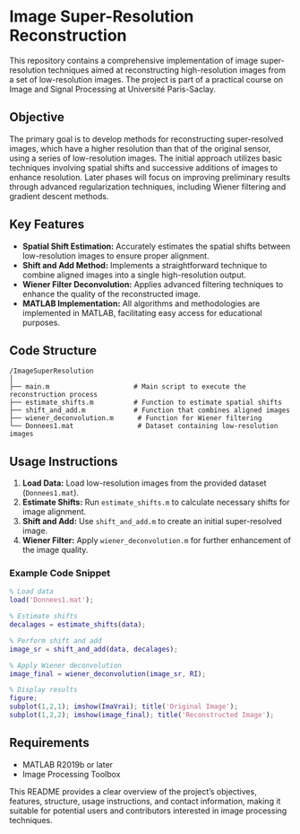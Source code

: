 # Image Super-Resolution Reconstruction

This repository contains a comprehensive implementation of image super-resolution techniques aimed at reconstructing high-resolution images from a set of low-resolution images. The project is part of a practical course on Image and Signal Processing at Université Paris-Saclay.

## Objective

The primary goal is to develop methods for reconstructing super-resolved images, which have a higher resolution than that of the original sensor, using a series of low-resolution images. The initial approach utilizes basic techniques involving spatial shifts and successive additions of images to enhance resolution. Later phases will focus on improving preliminary results through advanced regularization techniques, including Wiener filtering and gradient descent methods.

## Key Features

- **Spatial Shift Estimation:** Accurately estimates the spatial shifts between low-resolution images to ensure proper alignment.
- **Shift and Add Method:** Implements a straightforward technique to combine aligned images into a single high-resolution output.
- **Wiener Filter Deconvolution:** Applies advanced filtering techniques to enhance the quality of the reconstructed image.
- **MATLAB Implementation:** All algorithms and methodologies are implemented in MATLAB, facilitating easy access for educational purposes.

## Code Structure

```
/ImageSuperResolution
│
├── main.m                     # Main script to execute the reconstruction process
├── estimate_shifts.m          # Function to estimate spatial shifts
├── shift_and_add.m            # Function that combines aligned images
├── wiener_deconvolution.m      # Function for Wiener filtering
└── Donnees1.mat                # Dataset containing low-resolution images
```

## Usage Instructions

1. **Load Data:** Load low-resolution images from the provided dataset (`Donnees1.mat`).
2. **Estimate Shifts:** Run `estimate_shifts.m` to calculate necessary shifts for image alignment.
3. **Shift and Add:** Use `shift_and_add.m` to create an initial super-resolved image.
4. **Wiener Filter:** Apply `wiener_deconvolution.m` for further enhancement of the image quality.

### Example Code Snippet

```matlab
% Load data
load('Donnees1.mat');

% Estimate shifts
decalages = estimate_shifts(data);

% Perform shift and add
image_sr = shift_and_add(data, decalages);

% Apply Wiener deconvolution
image_final = wiener_deconvolution(image_sr, RI);

% Display results
figure;
subplot(1,2,1); imshow(ImaVrai); title('Original Image');
subplot(1,2,2); imshow(image_final); title('Reconstructed Image');
```

## Requirements

- MATLAB R2019b or later
- Image Processing Toolbox

This README provides a clear overview of the project’s objectives, features, structure, usage instructions, and contact information, making it suitable for potential users and contributors interested in image processing techniques.

